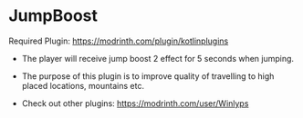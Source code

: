 # JumpBoost
Required Plugin: https://modrinth.com/plugin/kotlinplugins
- The player will receive jump boost 2 effect for 5 seconds when jumping. 
- The purpose of this plugin is to improve quality of travelling to high placed locations, mountains etc. 

- Check out other plugins: https://modrinth.com/user/Winlyps
